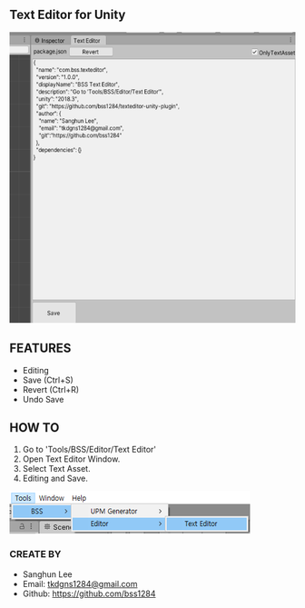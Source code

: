 ## Text Editor for Unity
<img src="Docs/capture1.png?raw=true" alt="Example" width="512px" height="512px"/>

## FEATURES 
- Editing
- Save (Ctrl+S)
- Revert (Ctrl+R)
- Undo Save

## HOW TO
1. Go to 'Tools/BSS/Editor/Text Editor'
2. Open Text Editor Window.
3. Select Text Asset.
4. Editing and Save.
<img src="Docs/capture2.png?raw=true" width="424px"/>

### CREATE BY
- Sanghun Lee
- Email: tkdgns1284@gmail.com
- Github: https://github.com/bss1284